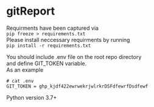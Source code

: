 # gitReport

Requirments have been captured via  
`pip freeze > requirements.txt`  
Please install neccessary requirments by running  
`pip install -r requirements.txt`

You should include .env file on the root repo directory  
and define GIT_TOKEN variable.  
As an example
```
# cat .env
GIT_TOKEN = ghp_kjdf422ewrwekrjwlrkrDSFdfewrfDsdfewf
```

Python version 3.7+
